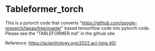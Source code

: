 # Tableformer_torch

This is a pytorch code that converts "https://github.com/google-research/tapas/tree/master" based tensorflow code into pytorch code. Please see the "TABLEFORMER.md" in the github site.

Reference: https://aclanthology.org/2022.acl-long.40/
